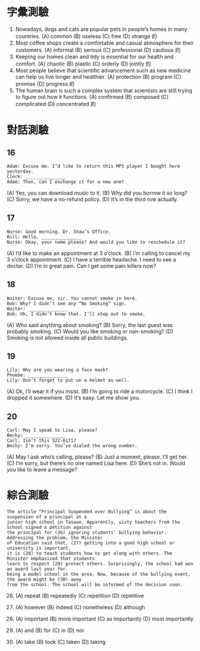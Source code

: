 # 字彙測驗
1. Nowadays, dogs and cats are popular pets in people’s homes in many countries.
(A) common (B) useless (C) free (D) strange
的
2. Most coffee shops create a comfortable and casual atmosphere for their customers.
(A) informal (B) serious (C) professional (D) cautious
的
3. Keeping our homes clean and tidy is essential for our health and comfort.
(A) chaotic (B) plastic (C) orderly (D) jointly
的
4. Most people believe that scientific advancement such as new medicine can help us live longer
and healthier.
(A) protection (B) program (C) promise (D) progress
的
5. The human brain is such a complex system that scientists are still trying to figure out how it
functions.
(A) confirmed (B) composed (C) complicated (D) concentrated
的

# 對話測驗
## 16
```
Adam: Excuse me. I’d like to return this MP3 player I bought here yesterday.
Clerk: _______________
Adam: Then, can I exchange it for a new one?
```
(A) Yes, you can download music to it.
(B) Why did you borrow it so long?
(C) Sorry, we have a no-refund policy.
(D) It’s in the third row actually.

## 17
```
Nurse: Good morning. Dr. Shaw’s Office.
Bill: Hello, _______________
Nurse: Okay, your name please? And would you like to reschedule it?
```
(A) I’d like to make an appointment at 3 o’clock.
(B) I’m calling to cancel my 3 o’clock appointment.
(C) I have a terrible headache. I need to see a doctor.
(D) I’m in great pain. Can I get some pain killers now?

## 18
```
Waiter: Excuse me, sir. You cannot smoke in here.
Bob: Why? I didn’t see any “No Smoking” sign.
Waiter: _______________
Bob: Oh, I didn’t know that. I’ll step out to smoke.
```
(A) Who said anything about smoking?
(B) Sorry, the last guest was probably smoking.
(C) Would you like smoking or non-smoking?
(D) Smoking is not allowed inside all public buildings.

## 19
```
Lily: Why are you wearing a face mask?
Phoebe: _______________
Lily: Don’t forget to put on a helmet as well.
```
(A) Ok, I’ll wear it if you insist.
(B) I’m going to ride a motorcycle.
(C) I think I dropped it somewhere.
(D) It’s easy. Let me show you.

## 20
```
Carl: May I speak to Lisa, please?
Becky: _______________
Carl: Isn’t this 522-6171?
Becky: I’m sorry. You’ve dialed the wrong number.
```
(A) May I ask who’s calling, please?
(B) Just a moment, please. I’ll get her.
(C) I’m sorry, but there’s no one named Lisa here.
(D) She’s not in. Would you like to leave a message? 

# 綜合測驗
```
The article “Principal Suspended over Bullying” is about the suspension of a principal at a
junior high school in Taiwan. Apparently, sixty teachers from the school signed a petition against
the principal for (26) ignoring students’ bullying behavior. Addressing the problem, the Minister
of Education said that, (27) getting into a good high school or university is important,
it is (28) to teach students how to get along with others. The Minister emphasized that students
learn to respect (29) protect others. Surprisingly, the school had won an award last year for
being a model school in the area. Now, because of the bullying event, the award might be (30) away
from the school. The school will be informed of the decision soon.
```
26. (A) repeat (B) repeatedly (C) repetition (D) repetitive

27. (A) however (B) indeed (C) nonetheless (D) although

28. (A) important (B) more important (C) as importantly (D) most importantly

29. (A) and (B) for (C) in (D) nor

30. (A) take (B) took (C) taken (D) taking
